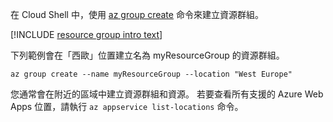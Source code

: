 在 Cloud Shell 中，使用 [az group create](/cli/azure/group#create) 命令來建立資源群組。

[!INCLUDE [resource group intro text](resource-group.md)]

下列範例會在「西歐」位置建立名為 myResourceGroup 的資源群組。

```azurecli-interactive
az group create --name myResourceGroup --location "West Europe"
```

您通常會在附近的區域中建立資源群組和資源。 若要查看所有支援的 Azure Web Apps 位置，請執行 `az appservice list-locations` 命令。 